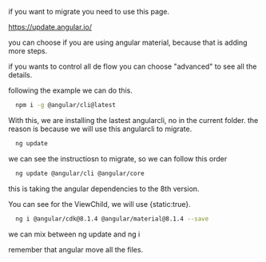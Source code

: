 if you want to migrate you need to use this page.

https://update.angular.io/

you can choose if you are using angular material, because that is adding more steps.

if you wants to control all de flow you can choose "advanced" to see all the details.

following the example we can do this.

```bash
  npm i -g @angular/cli@latest
```
With this, we are installing the lastest angularcli, no in the current folder.
the reason is because we will use this angularcli to migrate.

```bash
  ng update
```
we can see the instructiosn to migrate, so we can follow this order 


```bash
  ng update @angular/cli @angular/core
```

this is taking the angular dependencies to the 8th version.

You can see for the ViewChild, we will use {static:true}.

```bash
  ng i @angular/cdk@8.1.4 @angular/material@8.1.4 --save
```

we can mix between ng update and ng i

remember that angular move all the files.